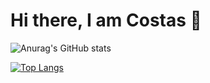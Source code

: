 # Hi there, I am Costas 👋
![Anurag's GitHub stats](https://github-readme-stats.vercel.app/api?username=costaz00&show_icons=true&theme=radical)



[![Top Langs](https://github-readme-stats.vercel.app/api/top-langs/?username=costaz00&layout=compact)](https://github.com/anuraghazra/github-readme-stats)
